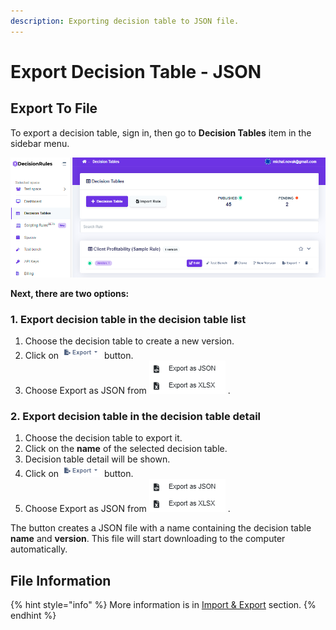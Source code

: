 ```yaml
---
description: Exporting decision table to JSON file.
---
```


# Export Decision Table - JSON

## Export To File

To export a decision table, sign in, then go to **Decision Tables** item in the sidebar menu.

![](../../.gitbook/assets/image%20%28120%29.png)

**Next, there are two options:**

### **1.** Export decision table in the decision table list

1. Choose the decision table to create a new version.
2. Click on ![](../../.gitbook/assets/export.png) button.
3. Choose Export as JSON from ![](../../.gitbook/assets/export-options.png) .

### 2. Export decision table in the decision table detail

1. Choose the decision table to export it.
2. Click on the **name** of the selected decision table.
3. Decision table detail will be shown.
4. Click on ![](../../.gitbook/assets/export.png) button.
5. Choose Export as JSON from ![](../../.gitbook/assets/export-options.png) .

The button creates a JSON file with a name containing the decision table **name** and **version**. This file will start downloading to the computer automatically.

## File Information

{% hint style="info" %}
More information is in [Import & Export](./) section.
{% endhint %}

